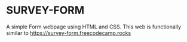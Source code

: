 # SURVEY-FORM
A simple Form webpage using HTML and CSS. 
This web is functionally similar to https://survey-form.freecodecamp.rocks
